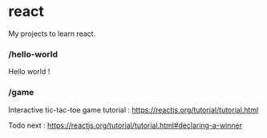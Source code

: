 # react
My projects to learn react.


### /hello-world

Hello world !

### /game

Interactive tic-tac-toe game tutorial : https://reactjs.org/tutorial/tutorial.html

Todo next : https://reactjs.org/tutorial/tutorial.html#declaring-a-winner